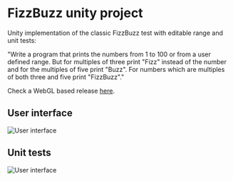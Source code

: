 # FizzBuzz unity project

Unity implementation of the classic FizzBuzz test with editable range and unit tests:

"Write a program that prints the numbers from 1 to 100 or from a user defined range. But for multiples of three print "Fizz" instead of the number and for the multiples of five print "Buzz". For numbers which are multiples of both three and five print "FizzBuzz"."

Check a WebGL based release [here](https://lgsilva3087.github.io/fizzbuzz-unity/).

## User interface

![User interface](./Assets/Art/Sprites/fizz-buzz-test.jpg)

## Unit tests

![User interface](./Assets/Art/Sprites/fizz-buzz-unit-tests-results.jpg)
